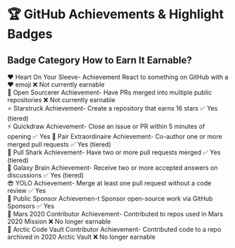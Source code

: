 # 🏆 GitHub Achievements & Highlight Badges
## Badge	Category	How to Earn It	Earnable?
❤️ Heart On Your Sleeve-	Achievement	React to something on GitHub with a ❤️ emoji 	❌ Not currently earnable <br>
🧙 Open Sourcerer	Achievement-	Have PRs merged into multiple public repositories	   ❌ Not currently earnable<br>
⭐ Starstruck	Achievement-	Create a repository that earns 16 stars    	✅ Yes (tiered)<br>
⚡ Quickdraw	Achievement-	Close an issue or PR within 5 minutes of opening	    ✅ Yes
🤝 Pair Extraordinaire	Achievement-	Co-author one or more merged pull requests    	✅ Yes (tiered)<br>
🦈 Pull Shark	Achievement-	Have two or more pull requests merged	    ✅ Yes (tiered)<br>
🧠 Galaxy Brain	Achievement-	Receive two or more accepted answers on discussions	    ✅ Yes (tiered)<br>
😎 YOLO	Achievement-	Merge at least one pull request without a code review	    ✅ Yes<br>
💸 Public Sponsor	Achievemen-t	Sponsor open-source work via GitHub Sponsors	   ✅ Yes<br>
🚀 Mars 2020 Contributor	Achievement-	Contributed to repos used in Mars 2020 Mission	    ❌ No longer earnable<br>
🧊 Arctic Code Vault Contributor	Achievement-	Contributed code to a repo archived in 2020 Arctic Vault	  ❌ No longer earnable<br>

